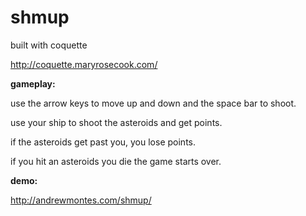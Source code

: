 shmup
=========
built with coquette

http://coquette.maryrosecook.com/

**gameplay:**

use the arrow keys to move up and down and the space bar to shoot.

use your ship to shoot the asteroids and get points.

if the asteroids get past you, you lose points.

if you hit an asteroids you die the game starts over.

**demo:**

http://andrewmontes.com/shmup/
